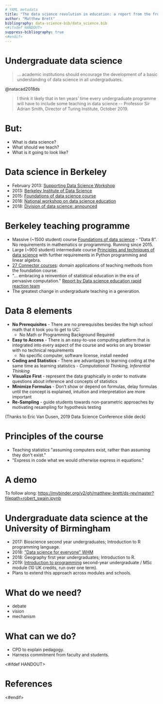 ```yaml
---
# YAML metadata
title: "The data science revolution in education: a report from the front lines"
author: "Matthew Brett"
bibliography: data-science-bib/data_science.bib
<#ifndef HANDOUT>
suppress-bibliography: true
<#endif>
---
```


# Undergraduate data science

> ... academic institutions should encourage the development of a basic
> understanding of data science in all undergraduates.

@natacad2018ds

> I think it likely that in ten years’ time every undergraduate programme will
> have to include some teaching in data science -- Professor Sir Adrian Smith,
> Director of Turing Institute, October 2019.

# But:

* What is data science?
* What should we teach?
* What is it going to look like?

# Data science in Berkeley

* February 2013: [Supporting Data Science
  Workshop](https://vcresearch.berkeley.edu/supporting-data-science-campus-wide-workshop-0)
* 2013: [Berkeley Institute of Data Science](https://bids.berkeley.edu/about)
* 2015: [Foundations of data science course](http://data8.org)
* 2018: [National workshop on data science
  education](https://data.berkeley.edu/undergraduate-ds-pedagogy)
* 2018: [Division of data science:
  announced](https://news.berkeley.edu/2018/11/01/berkeley-inaugurates-division-of-data-science-and-information-connecting-teaching-and-research-from-all-corners-of-campus)

# Berkeley teaching programme

* Massive (~1500 student) course [Foundations of data
  science](https://data.berkeley.edu/education/courses/data-8) - "Data 8".  No
  requirements in mathematics or programming.  Running since 2015.
* Large (~900 student) intermediate course [Principles and techniques of data
  science](http://www.ds100.org) with further requirements in Python programming and linear algebra.
* [27 Connector courses](https://data.berkeley.edu/education/connectors):
  domain applications of teaching methods from the foundation course.
* "... embracing a reinvention of statistical education in the era of
  pervasive computation." [Report by Data science education rapid reaction
  team](https://data.berkeley.edu/sites/default/files/datasciencecurriculumsketch.pdf)
* The greatest change in undergraduate teaching in a generation.

# Data 8 elements

*   **No Prerequisites** - There are no prerequisites besides the high school
    math that it took you to get to UC:
    *   No Math or Programming Background Required
*   **Easy to Access** - There is an easy-to-use computing platform that is
    integrated into every aspect of the course and works on any browser with
    no technical requirements
    *   No specific computer, software license, install needed
*   **Coding and Statistics** - There are advantages to learning coding at the
    same time as learning statistics  - *Computational Thinking, Inferential
    Thinking*
*   **Visualize First** - represent the data graphically in order to motivate
    questions about inference and concepts of statistics
*   **Minimize Formulas** - Don’t show or depend on formulas, delay formulas
    until the concept is explained, intuition and interpretation are more
    important
*   **Re-Sampling** - guide students towards non-parametric approaches by
    motivating resampling for hypothesis testing

(Thanks to Eric Van Dusen, 2019 Data Science Conference slide deck)

# Principles of the course

* Teaching statistics "assuming computers exist, rather than assuming they
  don't exist."
* "Express in code what we would otherwise express in equations."

# A demo

To follow along:
<https://mybinder.org/v2/gh/matthew-brett/ds-rev/master?filepath=robert_swain.ipynb>

# Undergraduate data science at the University of Birmingham

* 2017: Bioscience second year undergraduates; Introduction to R programming language.
* 2018: ["Data science for everyone" WHM](https://matthew-brett.github.io/dsfe2019)
* 2018: Geography first year undergraduates; Introduction to R.
* 2019: [Introduction to programming](https://matthew-brett.github.io/cfd2019)
  second-year undergraduate / MSc module (10 UK credits, run over one term).
* Plans to extend this approach across modules and schools.

# What do we need?

* debate
* vision
* mechanism

# What can we do?

* CPD to explain pedagogy.
* Harness commitment from faculty and students.

<#ifdef HANDOUT>
# References
<#endif>
